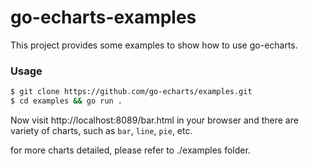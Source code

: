 # go-echarts-examples

This project provides some examples to show how to use go-echarts.


### Usage

```bash
$ git clone https://github.com/go-echarts/examples.git
$ cd examples && go run .
``` 

Now visit http://localhost:8089/bar.html in your browser and there are variety of charts, such as `bar`, `line`, `pie`, etc.

for more charts detailed, please refer to ./examples folder.
